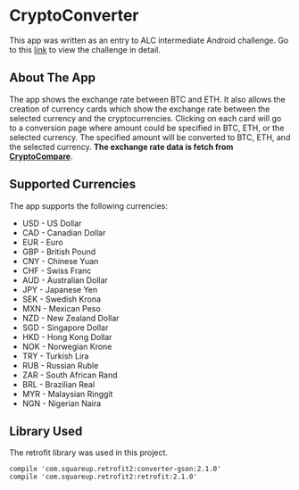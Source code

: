 # CryptoConverter 
This app was written as an entry to ALC intermediate Android challenge. Go to this [link](https://docs.google.com/document/d/1BFXX81t1G9prokAI_9uMIB7ubuvkFmkCZUOpaD1kphQ/mobilebasic) to view the challenge in detail. 

## About The App 
The app shows the exchange rate between BTC and ETH. It also allows the creation of currency cards which show the exchange rate between the selected currency and the cryptocurrencies. Clicking on each card will go to a conversion page where amount could be specified in BTC, ETH, or the selected currency. The specified amount will be converted to BTC, ETH, and the selected currency. **The exchange rate data is fetch from [CryptoCompare](https://www.cryptocompare.com)**. 

## Supported Currencies
The app supports the following currencies:
* USD - US Dollar
* CAD - Canadian Dollar 
* EUR - Euro
* GBP - British Pound
* CNY - Chinese Yuan
* CHF - Swiss Franc
* AUD - Australian Dollar 
* JPY - Japanese Yen 
* SEK - Swedish Krona
* MXN - Mexican Peso
* NZD - New Zealand Dollar 
* SGD - Singapore Dollar 
* HKD - Hong Kong Dollar 
* NOK - Norwegian Krone
* TRY - Turkish Lira
* RUB - Russian Ruble 
* ZAR - South African Rand
* BRL - Brazilian Real
* MYR - Malaysian Ringgit 
* NGN - Nigerian Naira 

## Library Used 
The retrofit library was used in this project. 
```
compile 'com.squareup.retrofit2:converter-gson:2.1.0'
compile 'com.squareup.retrofit2:retrofit:2.1.0'
```
